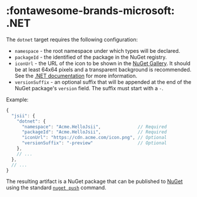 # :fontawesome-brands-microsoft: .NET

The `dotnet` target requires the following configuration:

- `namespace` - the root namespace under which types will be declared.
- `packageId` - the identified of the package in the NuGet registry.
- `iconUrl` - the URL of the icon to be shown in the [NuGet Gallery][nuget]. It should be at least 64x64 pixels and a
  transparent background is recommended. See the [.NET documentation] for more information.
- `versionSuffix` - an optional suffix that will be appended at the end of the NuGet package's `version` field. The
  suffix must start with a `-`.

Example:

```js
{
  "jsii": {
    "dotnet": {
      "namespace": "Acme.HelloJsii",              // Required
      "packageId": "Acme.HelloJsii",              // Required
      "iconUrl": "https://cdn.acme.com/icon.png", // Optional
      "versionSuffix": "-preview"                 // Optional
    },
    // ...
  },
  // ...
}
```

The resulting artifact is a NuGet package that can be published to [NuGet] using the standard [`nuget push`][nuget-push]
command.

[nuget]: https://www.nuget.org
[nuget-push]: https://docs.microsoft.com/fr-fr/nuget/nuget-org/publish-a-package
[.net documentation]: https://docs.microsoft.com/en-us/dotnet/core/tools/csproj#packageiconurl
